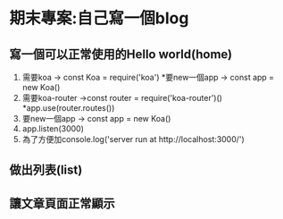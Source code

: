 # 期末專案:自己寫一個blog

## 寫一個可以正常使用的Hello world(home)
1. 需要koa -> const Koa = require('koa')
  *要new一個app -> const app = new Koa()
2. 需要koa-router ->const router = require('koa-router')()
  *app.use(router.routes())
3. 要new一個app -> const app = new Koa()
4. app.listen(3000)
5. 為了方便加console.log('server run at http://localhost:3000/')

## 做出列表(list)

## 讓文章頁面正常顯示
